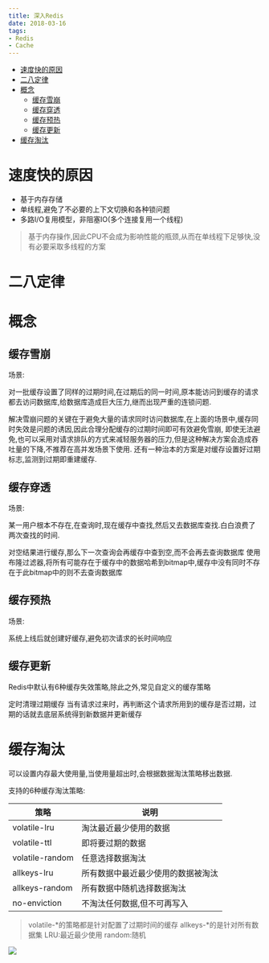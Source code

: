 ```yaml
---
title: 深入Redis
date: 2018-03-16
tags:
- Redis
- Cache
---
```


<!-- TOC -->

- [速度快的原因](#速度快的原因)
- [二八定律](#二八定律)
- [概念](#概念)
    - [缓存雪崩](#缓存雪崩)
    - [缓存穿透](#缓存穿透)
    - [缓存预热](#缓存预热)
    - [缓存更新](#缓存更新)
- [缓存淘汰](#缓存淘汰)

<!-- /TOC -->

# 速度快的原因

* 基于内存存储
* 单线程,避免了不必要的上下文切换和各种锁问题
* 多路I/O复用模型，非阻塞IO(多个连接复用一个线程)

> 基于内存操作,因此CPU不会成为影响性能的瓶颈,从而在单线程下足够快,没有必要采取多线程的方案

# 二八定律




# 概念

## 缓存雪崩

场景:

对一批缓存设置了同样的过期时间,在过期后的同一时间,原本能访问到缓存的请求都去访问数据库,给数据库造成巨大压力,继而出现严重的连锁问题.

解决雪崩问题的关键在于避免大量的请求同时访问数据库,在上面的场景中,缓存同时失效是问题的诱因,因此合理分配缓存的过期时间即可有效避免雪崩,
即使无法避免,也可以采用对请求排队的方式来减轻服务器的压力,但是这种解决方案会造成吞吐量的下降,不推荐在高并发场景下使用.
还有一种治本的方案是对缓存设置好过期标志,监测到过期即重建缓存.

## 缓存穿透

场景:

某一用户根本不存在,在查询时,现在缓存中查找,然后又去数据库查找.白白浪费了两次查找的时间.

对空结果进行缓存,那么下一次查询会再缓存中查到空,而不会再去查询数据库
使用布隆过滤器,将所有可能存在于缓存中的数据哈希到bitmap中,缓存中没有同时不存在于此bitmap中的则不去查询数据库

## 缓存预热

场景:

系统上线后就创建好缓存,避免初次请求的长时间响应

## 缓存更新

Redis中默认有6种缓存失效策略,除此之外,常见自定义的缓存策略

定时清理过期缓存
当有请求过来时，再判断这个请求所用到的缓存是否过期，过期的话就去底层系统得到新数据并更新缓存


# 缓存淘汰

可以设置内存最大使用量,当使用量超出时,会根据数据淘汰策略移出数据.

支持的6种缓存淘汰策略:

| 策略            | 说明                               |
| --------------- | ---------------------------------- |
| volatile-lru    | 淘汰最近最少使用的数据             |
| volatile-ttl    | 即将要过期的数据                   |
| volatile-random | 任意选择数据淘汰                   |
| allkeys-lru     | 所有数据中最近最少使用的数据被淘汰 |
| allkeys-random  | 所有数据中随机选择数据淘汰         |
| no-enviction    | 不淘汰任何数据,但不可再写入        |

> volatile-*的策略都是针对配置了过期时间的缓存
> allkeys-*的是针对所有数据集
> LRU:最近最少使用
> random:随机



[![](https://static.segmentfault.com/v-5b1df2a7/global/img/creativecommons-cc.svg)](https://creativecommons.org/licenses/by-nc-nd/4.0/)